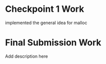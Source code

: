 # Checkpoint 1 Work

implemented the general idea for malloc

# Final Submission Work

Add description here
